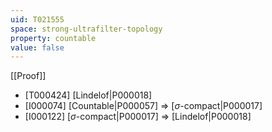 ```yaml
---
uid: T021555
space: strong-ultrafilter-topology
property: countable
value: false
---
```

[[Proof]]

* [T000424] [Lindelof|P000018]
* [I000074] [Countable|P000057] => [$\sigma$-compact|P000017]
* [I000122] [$\sigma$-compact|P000017] => [Lindelof|P000018]

